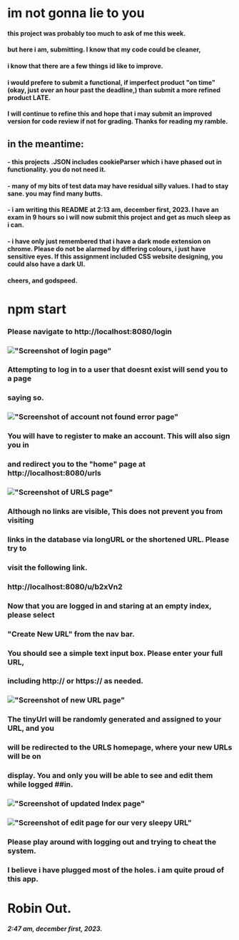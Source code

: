 # im not gonna lie to you
#### this project was probably too much to ask of me this week. 
#### but here i am, submitting. I know that my code could be cleaner,
#### i know that there are a few things id like to improve.
#### i would prefere to submit a functional, if imperfect product "on time" (okay, just over an hour past the deadline,) than submit a more refined product LATE.
#### 
#### I will continue to refine this and hope that i may submit an improved version for code review if not for grading. Thanks for reading my ramble.
###
## in the meantime:
####   - this projects .JSON includes cookieParser which i have phased out in functionality. you do not need it. 
####   - many of my bits of test data may have residual silly values. I had to stay sane. you may find many butts. 
####   - i am writing this README at 2:13 am, december first, 2023. I have an exam in 9 hours so i will now submit this project and get as much sleep as i can. 
####   - i have only just remembered that i have a dark mode extension on chrome. Please do not be alarmed by differing colours, i just have sensitive eyes. If this assignment included CSS website designing, you could also have a dark UI. 
#### 
#### cheers, and godspeed. 

# npm start

### Please navigate to http://localhost:8080/login 
### !["Screenshot of login page"](https://github.com/saintsappho/-tinyApp/tree/master/docs/login.png)
### Attempting to log in to a user that doesnt exist will send you to a page 
### saying so.

### !["Screenshot of account not found error page"](https://github.com/saintsappho/-tinyApp/tree/master/docs/account_not_found.png)

### You will have to register to make an account. This will also sign you in 
### and redirect you to the "home" page at http://localhost:8080/urls 

### !["Screenshot of URLS page"](https://github.com/saintsappho/-tinyApp/tree/master/docs/empty_index.png)

### Although no links are visible, This does not prevent you from visiting  
### links in the database via longURL or the shortened URL. Please try to 
### visit the following link.
### http://localhost:8080/u/b2xVn2

### Now that you are logged in and staring at an empty index, please select 
### "Create New URL" from the nav bar. 
### You should see a simple text input box. Please enter your full URL, 
### including http:// or https:// as needed. 

### !["Screenshot of new URL page"](https://github.com/saintsappho/-tinyApp/tree/master/docs/create_new.png)

### The tinyUrl will be randomly generated and assigned to your URL, and you 
### will be redirected to the URLS homepage, where your new URLs will be on 
### display. You and only you will be able to see and edit them while logged ##in.

### !["Screenshot of updated Index page"](https://github.com/saintsappho/-tinyApp/tree/master/docs/updated_index.png)

### !["Screenshot of edit page for our very sleepy URL"](https://github.com/saintsappho/-tinyApp/tree/master/docs/edit_URL.png)
###
### Please play around with logging out and trying to cheat the system. 
### I believe i have plugged most of the holes. i am quite proud of this app. 
### 
###
###
# Robin Out. 
##### 2:47 am, december first, 2023.